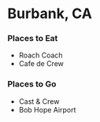 # Burbank, CA

### Places to Eat
- Roach Coach
- Cafe de Crew

### Places to Go
- Cast & Crew
- Bob Hope Airport


